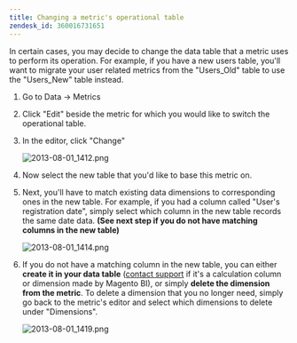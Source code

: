 ```yaml
---
title: Changing a metric's operational table
zendesk_id: 360016731651
---
```


In certain cases, you may decide to change the data table that a metric uses to perform its operation. For example, if you have a new users table, you\'ll want to migrate your user related metrics from the  \"Users\_Old\" table to use the \"Users\_New\" table instead.

1. Go to Data -&gt; Metrics
1. Click \"Edit\" beside the metric for which you would like to switch the operational table.
1. In the editor, click \"Change\"

    ![2013-08-01\_1412.png](../assets/2013-08-01_1412.png)
1. Now select the new table that you\'d like to base this metric on.
1. Next, you\'ll have to match existing data dimensions to corresponding ones in the new table. For example, if you had a column called \"User\'s registration date\", simply select which column in the new table records the same date data. **(See next step if you do not have matching columns in the new table)**

    ![2013-08-01\_1414.png](../assets/2013-08-01_1414.png)
1. If you do not have a matching column in the new table, you can either **create it in your data table** ([contact support](../getting-started/support.md) if it\'s a calculation column or dimension made by Magento BI), or simply **delete the dimension from the metric**. To delete a dimension that you no longer need, simply go back to the metric\'s editor and select which dimensions to delete under \"Dimensions\".

    ![2013-08-01\_1419.png](../assets/2013-08-01_1419.png)
